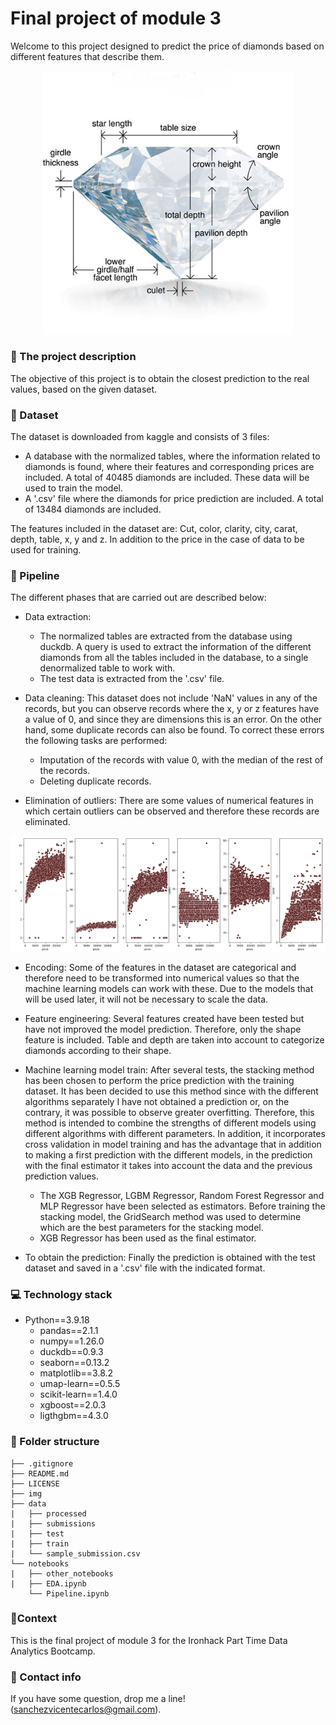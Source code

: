 # Final project of module 3
Welcome to this project designed to predict the price of diamonds based on different features that describe them.

<div style="text-align:center;">
    <img src="./img/diamond.jpg" alt="Diamond features" width="400">
</div>


### 🎯 The project description
The objective of this project is to obtain the closest prediction to the real values, based on the given dataset. 


### 📑 Dataset
The dataset is downloaded from kaggle and consists of 3 files:
- A database with the normalized tables, where the information related to diamonds is found, where their features and corresponding prices are included. A total of 40485 diamonds are included. These data will be used to train the model.
- A '.csv' file where the diamonds for price prediction are included. A total of 13484 diamonds are included.

The features included in the dataset are:
Cut, color, clarity, city, carat, depth, table, x, y and z. In addition to the price in the case of data to be used for training.


### 🚀 Pipeline
The different phases that are carried out are described below: 
- Data extraction:
    - The normalized tables are extracted from the database using duckdb. A query is used to extract the information of the different diamonds from all the tables included in the database, to a single denormalized table to work with.
    - The test data is extracted from the '.csv' file.
    
- Data cleaning:
This dataset does not include 'NaN' values in any of the records, but you can observe records where the x, y or z features have a value of 0, and since they are dimensions this is an error. On the other hand, some duplicate records can also be found. To correct these errors the following tasks are performed:
    - Imputation of the records with value 0, with the median of the rest of the records.
    - Deleting duplicate records.

- Elimination of outliers:
There are some values of numerical features in which certain outliers can be observed and therefore these records are eliminated.

<img src="./img/outliers.PNG" alt="Distribution of numerical features" width="800" align="center">

- Encoding:
Some of the features in the dataset are categorical and therefore need to be transformed into numerical values so that the machine learning models can work with these. Due to the models that will be used later, it will not be necessary to scale the data.

- Feature engineering:
Several features created have been tested but have not improved the model prediction. Therefore, only the shape feature is included. Table and depth are taken into account to categorize diamonds according to their shape. 

- Machine learning model train:
After several tests, the stacking method has been chosen to perform the price prediction with the training dataset. It has been decided to use this method since with the different algorithms separately I have not obtained a prediction or, on the contrary, it was possible to observe greater overfitting. 
Therefore, this method is intended to combine the strengths of different models using different algorithms with different parameters. In addition, it incorporates cross validation in model training and has the advantage that in addition to making a first prediction with the different models, in the prediction with the final estimator it takes into account the data and the previous prediction values.
    - The XGB Regressor, LGBM Regressor, Random Forest Regressor and MLP Regressor have been selected as estimators. Before training the stacking model, the GridSearch method was used to determine which are the best parameters for the stacking model. 
    - XGB Regressor has been used as the final estimator.

- To obtain the prediction:
Finally the prediction is obtained with the test dataset and saved in a '.csv' file with the indicated format.
    

### 💻 Technology stack
- Python==3.9.18
  - pandas==2.1.1
  - numpy==1.26.0
  - duckdb==0.9.3
  - seaborn==0.13.2
  - matplotlib==3.8.2
  - umap-learn==0.5.5
  - scikit-learn==1.4.0
  - xgboost==2.0.3
  - ligthgbm==4.3.0


### 📁 Folder structure
    ├── .gitignore
    ├── README.md
    ├── LICENSE
    ├── img
    ├── data
    |   ├── processed
    |   ├── submissions
    |   ├── test
    |   ├── train
    |   └── sample_submission.csv
    └── notebooks
    |   ├── other_notebooks
    |   ├── EDA.ipynb
        └── Pipeline.ipynb


### 👀Context
This is the final project of module 3 for the Ironhack Part Time Data Analytics Bootcamp. 


### 📨 Contact info
If you have some question, drop me a line! (sanchezvicentecarlos@gmail.com).
